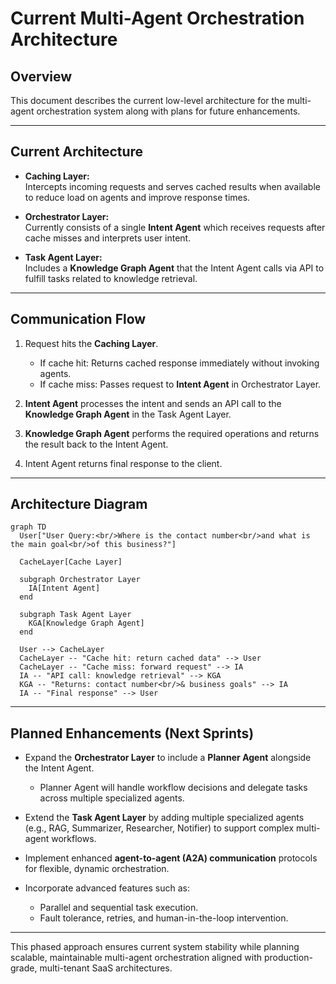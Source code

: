 # Current Multi-Agent Orchestration Architecture

## Overview

This document describes the current low-level architecture for the multi-agent orchestration system along with plans for future enhancements.

---

## Current Architecture

- **Caching Layer:**  
  Intercepts incoming requests and serves cached results when available to reduce load on agents and improve response times.

- **Orchestrator Layer:**  
  Currently consists of a single **Intent Agent** which receives requests after cache misses and interprets user intent.

- **Task Agent Layer:**  
  Includes a **Knowledge Graph Agent** that the Intent Agent calls via API to fulfill tasks related to knowledge retrieval.

---

## Communication Flow

1. Request hits the **Caching Layer**.  
   - If cache hit: Returns cached response immediately without invoking agents.  
   - If cache miss: Passes request to **Intent Agent** in Orchestrator Layer.

2. **Intent Agent** processes the intent and sends an API call to the **Knowledge Graph Agent** in the Task Agent Layer.

3. **Knowledge Graph Agent** performs the required operations and returns the result back to the Intent Agent.

4. Intent Agent returns final response to the client.

---

## Architecture Diagram

```mermaid
graph TD
  User["User Query:<br/>Where is the contact number<br/>and what is the main goal<br/>of this business?"]
  
  CacheLayer[Cache Layer]
  
  subgraph Orchestrator Layer
    IA[Intent Agent]
  end
  
  subgraph Task Agent Layer
    KGA[Knowledge Graph Agent]
  end
  
  User --> CacheLayer
  CacheLayer -- "Cache hit: return cached data" --> User
  CacheLayer -- "Cache miss: forward request" --> IA
  IA -- "API call: knowledge retrieval" --> KGA
  KGA -- "Returns: contact number<br/>& business goals" --> IA
  IA -- "Final response" --> User
```

---

## Planned Enhancements (Next Sprints)

- Expand the **Orchestrator Layer** to include a **Planner Agent** alongside the Intent Agent.  
  - Planner Agent will handle workflow decisions and delegate tasks across multiple specialized agents.

- Extend the **Task Agent Layer** by adding multiple specialized agents (e.g., RAG, Summarizer, Researcher, Notifier) to support complex multi-agent workflows.

- Implement enhanced **agent-to-agent (A2A) communication** protocols for flexible, dynamic orchestration.

- Incorporate advanced features such as:
  - Parallel and sequential task execution.
  - Fault tolerance, retries, and human-in-the-loop intervention.

---

This phased approach ensures current system stability while planning scalable, maintainable multi-agent orchestration aligned with production-grade, multi-tenant SaaS architectures.
